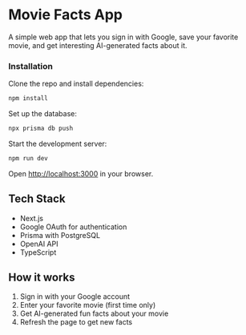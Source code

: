 # Movie Facts App

A simple web app that lets you sign in with Google, save your favorite movie, and get interesting AI-generated facts about it.

### Installation

Clone the repo and install dependencies:

```bash
npm install
```

Set up the database:

```bash
npx prisma db push
```

Start the development server:

```bash
npm run dev
```

Open [http://localhost:3000](http://localhost:3000) in your browser.

## Tech Stack

- Next.js
- Google OAuth for authentication
- Prisma with PostgreSQL
- OpenAI API
- TypeScript

## How it works

1. Sign in with your Google account
2. Enter your favorite movie (first time only)
3. Get AI-generated fun facts about your movie
4. Refresh the page to get new facts

